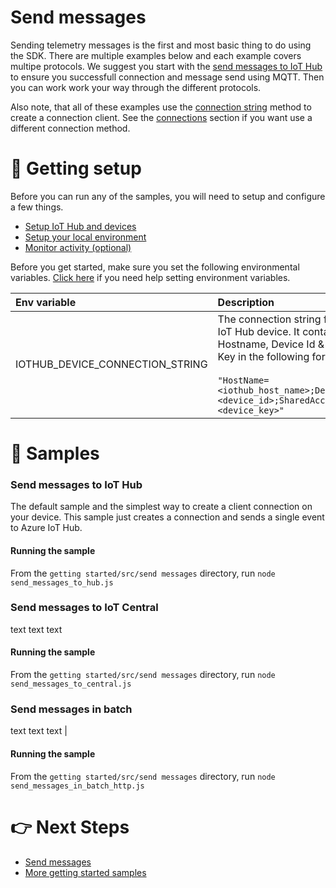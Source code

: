 # Send messages

Sending telemetry messages is the first and most basic thing to do using the SDK. There are multiple examples below and each example covers multipe protocols. We suggest you start with the [send messages to IoT Hub](#send-messages-to-hub) to ensure you successfull connection and message send using MQTT. Then you can work work your way through the different protocols.

Also note, that all of these examples use the [connection string](../connections/connection_string.js) method to create a connection client. See the [connections](../connections) section if you want use a different connection method.

# 🦉 Getting setup

Before you can run any of the samples, you will need to setup and configure a few things. 

- [Setup IoT Hub and devices](../../../../doc/device-samples/iot-hub-prerequisites.md) 
- [Setup your local environment](../../../../doc/device-samples/dev-environment.md) 
- [Monitor activity (optional)](../../../../doc/device-samples/monitor-iot-hub.md)

Before you get started, make sure you set the following environmental variables. [Click here](../../../../doc/device-samples/setting-env-variables.md) if you need help setting environment variables.

| Env variable                    | Description                                                                                                                                                                                                         |
| :------------------------------ | :------------------------------------------------------------------------------------------------------------------------------------------------------------------------------------------------------------------ |
| IOTHUB_DEVICE_CONNECTION_STRING | The connection string for your IoT Hub device. It contains the Hostname, Device Id & Device Key in the following format:<br/><br/>`"HostName=<iothub_host_name>;DeviceId=<device_id>;SharedAccessKey=<device_key>"` |

# 🌟 Samples

### Send messages to IoT Hub

The default sample and the simplest way to create a client connection on your device. This sample just creates a connection and sends a single event to Azure IoT Hub.

#### Running the sample

From the `getting started/src/send messages` directory, run `node send_messages_to_hub.js`

### Send messages to IoT Central

text text text

#### Running the sample

From the `getting started/src/send messages` directory, run `node send_messages_to_central.js`

### Send messages in batch

text text text                                                                                                                                                                                        |

#### Running the sample

From the `getting started/src/send messages` directory, run `node send_messages_in_batch_http.js`

# 👉 Next Steps

- [Send messages](../recieve%20messages)
- [More getting started samples](../../)
